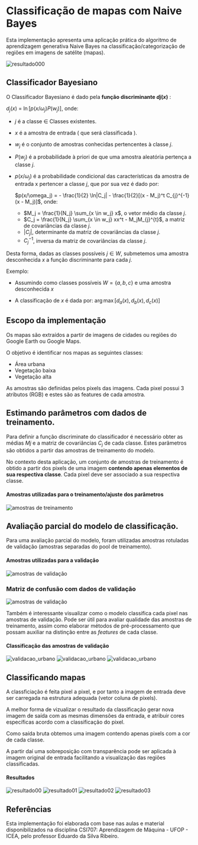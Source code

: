 # Classificação de mapas com Naive Bayes


Esta implementação apresenta uma aplicação prática do algoritmo de aprendizagem generativa Naive Bayes na classificação/categorização de regiões em imagens de satélite (mapas).

![resultado000](img/result00.png) 

## Classificador Bayesiano

O Classificador Bayesiano é dado pela **função discriminante $dj(x)$** :

$d_j(x)$ = $\ln{[p(x/\omega_j) P(w_j)]}$, onde:

 - $j$ é a classe $\in$ Classes existentes.
 - $x$ é a amostra de entrada ( que será classificada ).
 - $w_j$ é o conjunto de amostras conhecidas pertencentes à classe $j$.
 - $P(w_j)$ é a probabilidade à priori de que uma amostra aleatória pertença a classe $j$.
 - $p(x/\omega_j)$ é a probabilidade condicional das características da amostra de entrada x pertencer a classe $j$, que por sua vez é dado por:

    $p(x/\omega_j) = - \frac{1}{2} \ln|C_j| - \frac{1}{2}[(x - M_j)^t C_{j}^{-1}(x - M_j)]$, onde:

     - $M_j = \frac{1}{N_j} \sum_{x \in w_j} x$,  o vetor médio da classe $j$.
     - $C_j = \frac{1}{N_j} \sum_{x \in w_j} xx^t - M_jM_{j}^{t}$, a matriz de covariâncias da classe $j$.
     - $|C_j|$, determinante da matriz de covariâncias da classe $j$.
     - $C_{j}^{-1}$, inversa da matriz de covariâncias da classe $j$.


Desta forma, dadas as classes possíveis $j \in W$, submetemos uma amostra desconhecida $x$ a função discriminante para cada $j$.

Exemplo:
 
  - Assumindo como classes possíveis $W = \{ a, b, c \}$ e uma amostra desconhecida $x$

  - A classificação de $x$ é dada por: $\arg\max[ d_a(x), d_b(x), d_c(x) ]$

  
## Escopo da implementação

Os mapas são extraídos a partir de imagens de cidades ou regiões do Google Earth ou Google Maps.

O objetivo é identificar nos mapas as seguintes classes:
 
 - Área urbana
 - Vegetação baixa
 - Vegetação alta

As amostras são definidas pelos pixels das imagens. Cada pixel possui 3 atributos (RGB) e estes são as features de cada amostra.


## Estimando parâmetros com dados de treinamento.

Para definir a função discriminate do classificador é necessário obter as médias $Mj$ e a matriz de covariâncias $C_j$ de cada classe. Estes parâmetros são obtidos a partir das amostras de treinamento do modelo.

No contexto desta aplicação, um conjunto de amostras de treinamento é obtido a partir dos pixels de uma imagem **contendo apenas elementos de sua respectiva classe**. Cada pixel deve ser associado a sua respectiva classe.

#### Amostras utilizadas para o treinamento/ajuste dos parâmetros
![amostras de treinamento](img/sample_train_overview.png)


## Avaliação parcial do modelo de classificação.

Para uma avaliação parcial do modelo, foram utilizadas amostras rotuladas de validação (amostras separadas do pool de treinamento).

#### Amostras utilizadas para a validação
![amostras de validação](img/sample_val_overview.png)

### Matriz de confusão com dados de validação
![amostras de validação](img/cf_matrix_val.png)

Também é interessante visualizar como o modelo classifica cada pixel nas amostras de validação. Pode ser útil para avaliar qualidade das amostras de treinamento, assim como elaborar métodos de pré-processamento que possam auxiliar na distinção entre as *features* de cada classe.

#### Classificação das amostras de validação
![validacao_urbano](img/val_result_urban.png)
![validacao_urbano](img/val_result_tree.png)
![validacao_urbano](img/val_result_lowveget.png) 

## Classificando mapas
A classficiação é feita pixel a pixel, e por tanto a imagem de entrada deve ser carregada na estrutura adequada (vetor coluna de pixels).

A melhor forma de vizualizar o resultado da classificação gerar nova imagem de saída com as mesmas dimensões da entrada, e atribuir cores específicas acordo com a classificação do pixel.

Como saída bruta obtemos uma imagem contendo apenas pixels com a cor de cada classe.

A partir daí uma sobreposição com transparência pode ser aplicada à imagem original de entrada facilitando a visualização das regiões classificadas.



#### Resultados
![resultado00](img/result00.png) 
![resultado01](img/result01.png) 
![resultado02](img/result02.png) 
![resultado03](img/result03.png) 
## Referências

Esta implementação foi elaborada com base nas aulas e material disponibilizados na disciplina CSI707: Aprendizagem de Máquina - UFOP - ICEA, pelo professor Eduardo da Silva Ribeiro.









